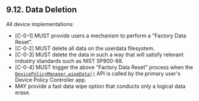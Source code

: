 ## 9.12\. Data Deletion

All device implementations:

*   [C-0-1] MUST provide users a mechanism to perform a "Factory Data Reset".
*   [C-0-2] MUST delete all data on the userdata filesystem.
*   [C-0-3] MUST delete the data in such a way that will satisfy relevant
    industry standards such as NIST SP800-88\.
*   [C-0-4] MUST trigger the above "Factory Data Reset" process when the
    [`DevicePolicyManager.wipeData()`](
    https://developer.android.com/reference/android/app/admin/DevicePolicyManager.html#wipeData%28int%29)
    API is called by the primary user's Device Policy Controller app.
*   MAY provide a fast data wipe option that conducts only a logical data erase.
